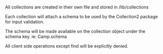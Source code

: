 All collections are created in their own file and stored in /lib/collections

Each collection will attach a schema to be used by the Collection2 package for input validation.

The schema will be made available on the collection object under the schema key. ie: Camp.schema

All client side operations except find will be explicitly denied.